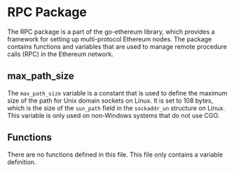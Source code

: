 # RPC Package

The RPC package is a part of the go-ethereum library, which provides a framework for setting up multi-protocol Ethereum nodes. The package contains functions and variables that are used to manage remote procedure calls (RPC) in the Ethereum network.

## max_path_size

The `max_path_size` variable is a constant that is used to define the maximum size of the path for Unix domain sockets on Linux. It is set to 108 bytes, which is the size of the `sun_path` field in the `sockaddr_un` structure on Linux. This variable is only used on non-Windows systems that do not use CGO.

## Functions

There are no functions defined in this file. This file only contains a variable definition.